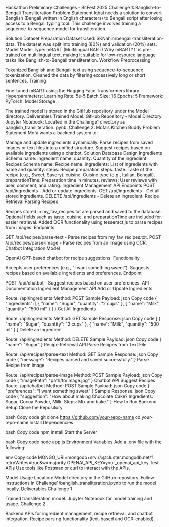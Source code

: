 Hackathon Preliminary Challenges - BitFest 2025
Challenge 1: Banglish-to-Bengali Transliteration
Problem Statement
Iqbal needs a solution to convert Banglish (Bengali written in English characters) to Bengali script after losing access to a Bengali typing tool. This challenge involves training a sequence-to-sequence model for transliteration.

Solution
Dataset Preparation
Dataset Used: SKNahin/bengali-transliteration-data.
The dataset was split into training (80%) and validation (20%) sets.
Model
Model Type: mBART (Multilingual BART)
Why mBART? It is pre-trained on multilingual text, making it suitable for low-resource language tasks like Banglish-to-Bengali transliteration.
Workflow
Preprocessing

Tokenized Banglish and Bengali text using sequence-to-sequence tokenization.
Cleaned the data by filtering excessively long or short sentences.
Training

Fine-tuned mBART using the Hugging Face Transformers library.
Hyperparameters:
Learning Rate: 5e-5
Batch Size: 16
Epochs: 5
Framework: PyTorch.
Model Storage

The trained model is stored in the GitHub repository under the Model directory.
Deliverables
Trained Model: GitHub Repository - Model Directory
Jupyter Notebook: Located in the Challenge1 directory as banglish_transliteration.ipynb.
Challenge 2: Mofa’s Kitchen Buddy
Problem Statement
Mofa wants a backend system to:

Manage and update ingredients dynamically.
Parse recipes from saved images or text files into a unified structure.
Suggest recipes based on available ingredients using a chatbot.
Solution
Database Design
Ingredients Schema
name: Ingredient name.
quantity: Quantity of the ingredient.
Recipes Schema
name: Recipe name.
ingredients: List of ingredients with name and quantity.
steps: Recipe preparation steps.
taste: Taste of the recipe (e.g., Sweet, Savory).
cuisine: Cuisine type (e.g., Italian, Bengali).
preparationTime: Preparation time in minutes.
reviews: User reviews with user, comment, and rating.
Ingredient Management API
Endpoints
POST /api/ingredients - Add or update ingredients.
GET /api/ingredients - Get all stored ingredients.
DELETE /api/ingredients - Delete an ingredient.
Recipe Retrieval
Parsing Recipes

Recipes stored in my_fav_recipes.txt are parsed and saved to the database.
Optional fields such as taste, cuisine, and preparationTime are included for easier retrieval.
Added OCR functionality using tesseract.js to parse recipes from images.
Endpoints

GET /api/recipes/parse-text - Parse recipes from my_fav_recipes.txt.
POST /api/recipes/parse-image - Parse recipes from an image using OCR.
Chatbot Integration
Model

OpenAI GPT-based chatbot for recipe suggestions.
Functionality

Accepts user preferences (e.g., "I want something sweet").
Suggests recipes based on available ingredients and preferences.
Endpoint

POST /api/chatbot - Suggest recipes based on user preferences.
API Documentation
Ingredient Management API
Add or Update Ingredients

Route: /api/ingredients
Method: POST
Sample Payload:
json
Copy code
{
  "ingredients": [
    { "name": "Sugar", "quantity": "2 cups" },
    { "name": "Milk", "quantity": "500 ml" }
  ]
}
Get All Ingredients

Route: /api/ingredients
Method: GET
Sample Response:
json
Copy code
[
  { "name": "Sugar", "quantity": "2 cups" },
  { "name": "Milk", "quantity": "500 ml" }
]
Delete an Ingredient

Route: /api/ingredients
Method: DELETE
Sample Payload:
json
Copy code
{
  "name": "Sugar"
}
Recipe Retrieval API
Parse Recipes from Text File

Route: /api/recipes/parse-text
Method: GET
Sample Response:
json
Copy code
{
  "message": "Recipes parsed and saved successfully."
}
Parse Recipe from Image

Route: /api/recipes/parse-image
Method: POST
Sample Payload:
json
Copy code
{
  "imagePath": "path/to/image.jpg"
}
Chatbot API
Suggest Recipes
Route: /api/chatbot
Method: POST
Sample Payload:
json
Copy code
{
  "preferences": "I want something sweet"
}
Sample Response:
json
Copy code
{
  "suggestion": "How about making Chocolate Cake? Ingredients: Sugar, Cocoa Powder, Milk. Steps: Mix and bake."
}
How to Run
Backend Setup
Clone the Repository

bash
Copy code
git clone https://github.com/your-repo-name
cd your-repo-name
Install Dependencies

bash
Copy code
npm install
Start the Server

bash
Copy code
node app.js
Environment Variables Add a .env file with the following:

env
Copy code
MONGO_URI=mongodb+srv://<username>:<password>@cluster.mongodb.net/<dbname>?retryWrites=true&w=majority
OPENAI_API_KEY=your_openai_api_key
Test APIs Use tools like Postman or curl to interact with the APIs.

Model Usage
Location: Model directory in the GitHub repository.
Follow instructions in Challenge1/banglish_transliteration.ipynb to run the model locally.
Deliverables
Challenge 1

Trained transliteration model.
Jupyter Notebook for model training and usage.
Challenge 2

Backend APIs for ingredient management, recipe retrieval, and chatbot integration.
Recipe parsing functionality (text-based and OCR-enabled).